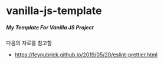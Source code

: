 # vanilla-js-template
##### My Template For Vanilla JS Project

다음의 자료를 참고함
- https://feynubrick.github.io/2019/05/20/eslint-prettier.html